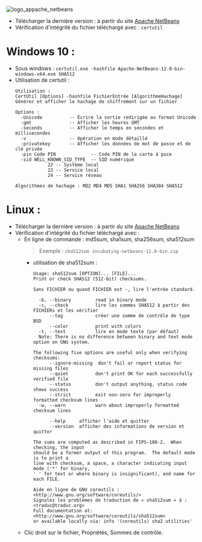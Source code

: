 ![logo_appache_netbeans](https://user-images.githubusercontent.com/19194678/50519061-5272e600-0ab9-11e9-9794-6e8b85006c2b.png)
- Télécharger la dernière version : à partir du site [Apache NetBeans](https://netbeans.apache.org/)
- Vérification d'intégrité du fichier téléchargé avec : `certutil`

# Windows 10 :
- Sous windows : `certutil.exe -hashfile Apache-NetBeans-12.0-bin-windows-x64.exe SHA512`
- Utilisation de certutil :
  ```
  Utilisation :
  CertUtil [Options] -hashfile FichierEntrée [AlgorithmeHachage]
  Générer et afficher le hachage de chiffrement sur un fichier
  
  Options :
    -Unicode          -- Écrire la sortie redirigée au format Unicode
    -gmt              -- Afficher les heures GMT
    -seconds          -- Afficher le temps en secondes et millisecondes
    -v                -- Opération en mode détaillé
    -privatekey       -- Afficher les données de mot de passe et de clé privée
    -pin Code PIN             -- Code PIN de la carte à puce
    -sid WELL_KNOWN_SID_TYPE  -- SID numérique
              22 -- Système local
              23 -- Service local
              24 -- Service réseau
  
  Algorithmes de hachage : MD2 MD4 MD5 SHA1 SHA256 SHA384 SHA512
  ```
# Linux :
- Télécharger la dernière version : à partir du site [Apache NetBeans](https://netbeans.apache.org/)
- Vérification d'intégrité du fichier téléchargé avec :
  - En ligne de commande : md5sum, sha1sum, sha256sum, sha512sum
    > Exemple : `sha512sum incubating-netbeans-11.0-bin.zip`
    - utilisation de sha512sum :
      ```
      Usage: sha512sum [OPTION]... [FILE]...
      Print or check SHA512 (512-bit) checksums.
      
      Sans FICHIER ou quand FICHIER est -, lire l'entrée standard.
      
        -b, --binary         read in binary mode
        -c, --check          lire les sommes SHA512 à partir des FICHIERs et les vérifier
            --tag            créer une somme de contrôle de type BSD
            --color          print with colors
        -t, --text           lire en mode texte (par défaut)
        Note: There is no difference between binary and text mode option on GNU system.
      
      The following five options are useful only when verifying checksums:
            --ignore-missing  don't fail or report status for missing files
            --quiet          don't print OK for each successfully verified file
            --status         don't output anything, status code shows success
            --strict         exit non-zero for improperly formatted checksum lines
        -w, --warn           warn about improperly formatted checksum lines
      
            --help     afficher l'aide et quitter
            --version  afficher des informations de version et quitter
      
      The sums are computed as described in FIPS-180-2.  When checking, the input
      should be a former output of this program.  The default mode is to print a
      line with checksum, a space, a character indicating input mode ('*' for binary,
      ' ' for text or where binary is insignificant), and name for each FILE.
      
      Aide en ligne de GNU coreutils : <http://www.gnu.org/software/coreutils/>
      Signalez les problèmes de traduction de « sha512sum » à : <traduc@traduc.org>
      Full documentation at: <http://www.gnu.org/software/coreutils/sha512sum>
      or available locally via: info '(coreutils) sha2 utilities'
      ```
  - Clic droit sur le fichier, Propriétés, Sommes de contrôle.
